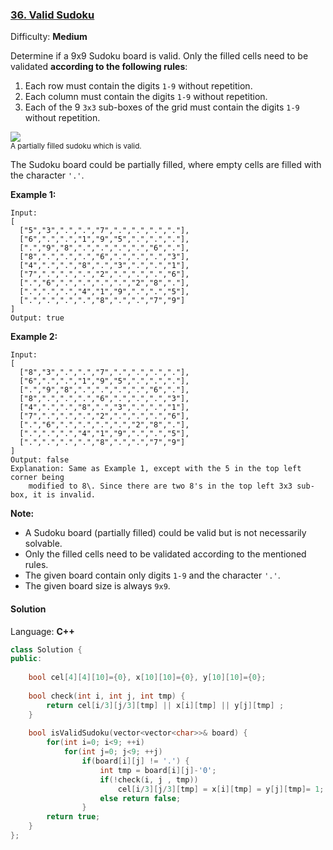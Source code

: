 ### [36\. Valid Sudoku](https://leetcode.com/problems/valid-sudoku/)

Difficulty: **Medium**


Determine if a 9x9 Sudoku board is valid. Only the filled cells need to be validated **according to the following rules**:

1.  Each row must contain the digits `1-9` without repetition.
2.  Each column must contain the digits `1-9` without repetition.
3.  Each of the 9 `3x3` sub-boxes of the grid must contain the digits `1-9` without repetition.

![](https://upload.wikimedia.org/wikipedia/commons/thumb/f/ff/Sudoku-by-L2G-20050714.svg/250px-Sudoku-by-L2G-20050714.svg.png)  
<small style="display: inline;">A partially filled sudoku which is valid.</small>

The Sudoku board could be partially filled, where empty cells are filled with the character `'.'`.

**Example 1:**

```
Input:
[
  ["5","3",".",".","7",".",".",".","."],
  ["6",".",".","1","9","5",".",".","."],
  [".","9","8",".",".",".",".","6","."],
  ["8",".",".",".","6",".",".",".","3"],
  ["4",".",".","8",".","3",".",".","1"],
  ["7",".",".",".","2",".",".",".","6"],
  [".","6",".",".",".",".","2","8","."],
  [".",".",".","4","1","9",".",".","5"],
  [".",".",".",".","8",".",".","7","9"]
]
Output: true
```

**Example 2:**

```
Input:
[
  ["8","3",".",".","7",".",".",".","."],
  ["6",".",".","1","9","5",".",".","."],
  [".","9","8",".",".",".",".","6","."],
  ["8",".",".",".","6",".",".",".","3"],
  ["4",".",".","8",".","3",".",".","1"],
  ["7",".",".",".","2",".",".",".","6"],
  [".","6",".",".",".",".","2","8","."],
  [".",".",".","4","1","9",".",".","5"],
  [".",".",".",".","8",".",".","7","9"]
]
Output: false
Explanation: Same as Example 1, except with the 5 in the top left corner being 
    modified to 8\. Since there are two 8's in the top left 3x3 sub-box, it is invalid.
```

**Note:**

*   A Sudoku board (partially filled) could be valid but is not necessarily solvable.
*   Only the filled cells need to be validated according to the mentioned rules.
*   The given board contain only digits `1-9` and the character `'.'`.
*   The given board size is always `9x9`.


#### Solution

Language: **C++**

```c++
class Solution {
public:
    
    bool cel[4][4][10]={0}, x[10][10]={0}, y[10][10]={0};
    
    bool check(int i, int j, int tmp) {
        return cel[i/3][j/3][tmp] || x[i][tmp] || y[j][tmp] ;
    }
    
    bool isValidSudoku(vector<vector<char>>& board) {
        for(int i=0; i<9; ++i)
            for(int j=0; j<9; ++j)
                if(board[i][j] != '.') {
                    int tmp = board[i][j]-'0';
                    if(!check(i, j , tmp))
                        cel[i/3][j/3][tmp] = x[i][tmp] = y[j][tmp]= 1;
                    else return false;
                }
        return true;
    }
};
```